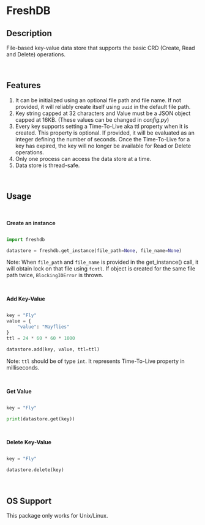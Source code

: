 # **FreshDB**

## **Description**

File-based key-value data store that supports the basic CRD (Create, Read and Delete) operations.

<br>

## **Features**

1. It can be initialized using an optional file path and file name. If not provided, it will reliably create itself using `uuid` in the default file path.
2. Key string capped at 32 characters and Value must be a JSON object capped at 16KB. (These values can be changed in *config.py*)
3. Every key supports setting a Time-To-Live aka ttl property when it is created. This property is optional. If provided, it will be evaluated as an integer defining the number of seconds. Once the Time-To-Live for a key has expired, the key will no longer be available for Read or Delete operations.
4. Only one process can access the data store at a time.
5. Data store is thread-safe.

<br>

## **Usage**

<br>

**Create an instance**

```python

import freshdb

datastore = freshdb.get_instance(file_path=None, file_name=None)

```

Note: When `file_path` and `file_name` is provided in the get_instance() call, it will obtain lock on that file using `fcntl`. If object is created for the same file path twice, `BlockingIOError` is thrown.

<br>

**Add Key-Value**

```python

key = "Fly"
value = {
    "value": "Mayflies"
}
ttl = 24 * 60 * 60 * 1000

datastore.add(key, value, ttl=ttl)

```

Note: `ttl` should be of type `int`. It represents Time-To-Live property in milliseconds.

<br>

**Get Value**

```python

key = "Fly"

print(datastore.get(key))

```

<br>

**Delete Key-Value**

```python

key = "Fly"

datastore.delete(key)

```

<br>

## **OS Support**
This package only works for Unix/Linux. 